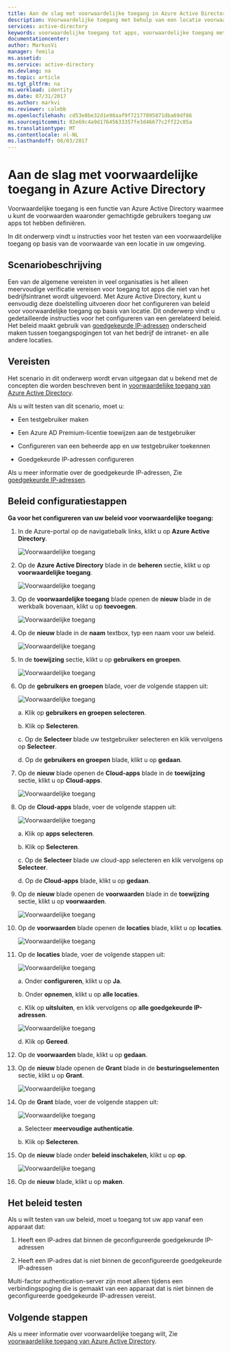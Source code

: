 ```yaml
---
title: Aan de slag met voorwaardelijke toegang in Azure Active Directory | Microsoft Docs
description: Voorwaardelijke toegang met behulp van een locatie voorwaarde testen.
services: active-directory
keywords: voorwaardelijke toegang tot apps, voorwaardelijke toegang met Azure AD, beveiligde toegang tot bedrijfsresources, beleidsregels voor voorwaardelijke toegang
documentationcenter: 
author: MarkusVi
manager: femila
ms.assetid: 
ms.service: active-directory
ms.devlang: na
ms.topic: article
ms.tgt_pltfrm: na
ms.workload: identity
ms.date: 07/31/2017
ms.author: markvi
ms.reviewer: calebb
ms.openlocfilehash: cd53e8be32d1e98aaf9f72177895871dba69df86
ms.sourcegitcommit: 02e69c4a9d17645633357fe3d46677c2ff22c85a
ms.translationtype: MT
ms.contentlocale: nl-NL
ms.lasthandoff: 08/03/2017
---
```

# <a name="get-started-with-conditional-access-in-azure-active-directory"></a>Aan de slag met voorwaardelijke toegang in Azure Active Directory

Voorwaardelijke toegang is een functie van Azure Active Directory waarmee u kunt de voorwaarden waaronder gemachtigde gebruikers toegang uw apps tot hebben definiëren. 

In dit onderwerp vindt u instructies voor het testen van een voorwaardelijke toegang op basis van de voorwaarde van een locatie in uw omgeving.  


## <a name="scenario-description"></a>Scenariobeschrijving

Een van de algemene vereisten in veel organisaties is het alleen meervoudige verificatie vereisen voor toegang tot apps die niet van het bedrijfsintranet wordt uitgevoerd. Met Azure Active Directory, kunt u eenvoudig deze doelstelling uitvoeren door het configureren van beleid voor voorwaardelijke toegang op basis van locatie. Dit onderwerp vindt u gedetailleerde instructies voor het configureren van een gerelateerd beleid. Het beleid maakt gebruik van [goedgekeurde IP-adressen](../multi-factor-authentication/multi-factor-authentication-whats-next.md#trusted-ips) onderscheid maken tussen toegangspogingen tot van het bedrijf de intranet- en alle andere locaties.


## <a name="prerequisites"></a>Vereisten

Het scenario in dit onderwerp wordt ervan uitgegaan dat u bekend met de concepten die worden beschreven bent in [voorwaardelijke toegang van Azure Active Directory](active-directory-conditional-access-azure-portal.md).

Als u wilt testen van dit scenario, moet u:

- Een testgebruiker maken 

- Een Azure AD Premium-licentie toewijzen aan de testgebruiker

- Configureren van een beheerde app en uw testgebruiker toekennen

- Goedgekeurde IP-adressen configureren

Als u meer informatie over de goedgekeurde IP-adressen, Zie [goedgekeurde IP-adressen](../multi-factor-authentication/multi-factor-authentication-whats-next.md#trusted-ips).


## <a name="policy-configuration-steps"></a>Beleid configuratiestappen

**Ga voor het configureren van uw beleid voor voorwaardelijke toegang:**

1. In de Azure-portal op de navigatiebalk links, klikt u op **Azure Active Directory**. 

    ![Voorwaardelijke toegang](./media/active-directory-conditional-access-azure-portal-get-started/01.png)

2. Op de **Azure Active Directory** blade in de **beheren** sectie, klikt u op **voorwaardelijke toegang**.

    ![Voorwaardelijke toegang](./media/active-directory-conditional-access-azure-portal-get-started/02.png)
 
3. Op de **voorwaardelijke toegang** blade openen de **nieuw** blade in de werkbalk bovenaan, klikt u op **toevoegen**.

    ![Voorwaardelijke toegang](./media/active-directory-conditional-access-azure-portal-get-started/03.png)

4. Op de **nieuw** blade in de **naam** textbox, typ een naam voor uw beleid.

    ![Voorwaardelijke toegang](./media/active-directory-conditional-access-azure-portal-get-started/04.png)

5. In de **toewijzing** sectie, klikt u op **gebruikers en groepen**.

    ![Voorwaardelijke toegang](./media/active-directory-conditional-access-azure-portal-get-started/05.png)

6. Op de **gebruikers en groepen** blade, voer de volgende stappen uit:

    ![Voorwaardelijke toegang](./media/active-directory-conditional-access-azure-portal-get-started/06.png)

    a. Klik op **gebruikers en groepen selecteren**.

    b. Klik op **Selecteren**.

    c. Op de **Selecteer** blade uw testgebruiker selecteren en klik vervolgens op **Selecteer**.

    d. Op de **gebruikers en groepen** blade, klikt u op **gedaan**.

7. Op de **nieuw** blade openen de **Cloud-apps** blade in de **toewijzing** sectie, klikt u op **Cloud-apps**.

    ![Voorwaardelijke toegang](./media/active-directory-conditional-access-azure-portal-get-started/07.png)

8. Op de **Cloud-apps** blade, voer de volgende stappen uit:

    ![Voorwaardelijke toegang](./media/active-directory-conditional-access-azure-portal-get-started/08.png)

    a. Klik op **apps selecteren**.

    b. Klik op **Selecteren**.

    c. Op de **Selecteer** blade uw cloud-app selecteren en klik vervolgens op **Selecteer**.

    d. Op de **Cloud-apps** blade, klikt u op **gedaan**.

9. Op de **nieuw** blade openen de **voorwaarden** blade in de **toewijzing** sectie, klikt u op **voorwaarden**.

    ![Voorwaardelijke toegang](./media/active-directory-conditional-access-azure-portal-get-started/09.png)

10. Op de **voorwaarden** blade openen de **locaties** blade, klikt u op **locaties**.

    ![Voorwaardelijke toegang](./media/active-directory-conditional-access-azure-portal-get-started/10.png)

11. Op de **locaties** blade, voer de volgende stappen uit:

    ![Voorwaardelijke toegang](./media/active-directory-conditional-access-azure-portal-get-started/11.png)

    a. Onder **configureren**, klikt u op **Ja**.

    b. Onder **opnemen**, klikt u op **alle locaties**.

    c. Klik op **uitsluiten**, en klik vervolgens op **alle goedgekeurde IP-adressen**.

    ![Voorwaardelijke toegang](./media/active-directory-conditional-access-azure-portal-get-started/12.png)

    d. Klik op **Gereed**.

12. Op de **voorwaarden** blade, klikt u op **gedaan**.

13. Op de **nieuw** blade openen de **Grant** blade in de **besturingselementen** sectie, klikt u op **Grant**.

    ![Voorwaardelijke toegang](./media/active-directory-conditional-access-azure-portal-get-started/13.png)

14. Op de **Grant** blade, voer de volgende stappen uit:

    ![Voorwaardelijke toegang](./media/active-directory-conditional-access-azure-portal-get-started/14.png)

    a. Selecteer **meervoudige authenticatie**.

    b. Klik op **Selecteren**.

15. Op de **nieuw** blade onder **beleid inschakelen**, klikt u op **op**.

    ![Voorwaardelijke toegang](./media/active-directory-conditional-access-azure-portal-get-started/15.png)

16. Op de **nieuw** blade, klikt u op **maken**.


## <a name="testing-the-policy"></a>Het beleid testen

Als u wilt testen van uw beleid, moet u toegang tot uw app vanaf een apparaat dat: 

1. Heeft een IP-adres dat binnen de geconfigureerde goedgekeurde IP-adressen 

1. Heeft een IP-adres dat is niet binnen de geconfigureerde goedgekeurde IP-adressen

Multi-factor authentication-server zijn moet alleen tijdens een verbindingspoging die is gemaakt van een apparaat dat is niet binnen de geconfigureerde goedgekeurde IP-adressen vereist. 


## <a name="next-steps"></a>Volgende stappen

Als u meer informatie over voorwaardelijke toegang wilt, Zie [voorwaardelijke toegang van Azure Active Directory](active-directory-conditional-access-azure-portal.md).

